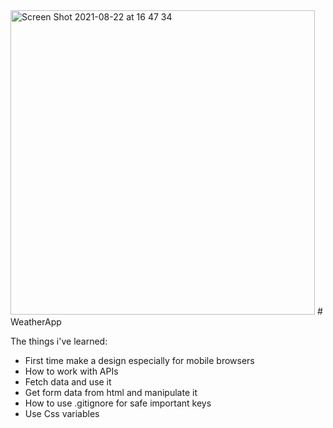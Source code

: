 <img width="487" alt="Screen Shot 2021-08-22 at 16 47 34" src="https://user-images.githubusercontent.com/58618654/130350558-f6f64488-e069-4e03-b308-6693a82c1110.png">
# WeatherApp

The things i've learned:
- First time make a design especially for mobile browsers
- How to work with APIs
- Fetch data and use it
- Get form data from html and manipulate it
- How to use .gitignore for safe important keys
- Use Css variables
